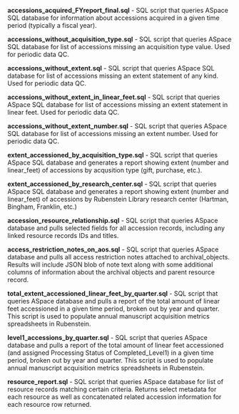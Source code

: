 **accessions_acquired_FYreport_final.sql** - SQL script that queries ASpace SQL database for information about accessions acquired in a given time period (typically a fiscal year).

**accessions_without_acquisition_type.sql** - SQL script that queries ASpace SQL database for list of accessions missing an acquisition type value. Used for periodic data QC.

**accessions_without_extent.sql** - SQL script that queries ASpace SQL database for list of accessions missing an extent statement of any kind. Used for periodic data QC.

**accessions_without_extent_in_linear_feet.sql** - SQL script that queries ASpace SQL database for list of accessions missing an extent statement in linear feet. Used for periodic data QC.

**accessions_without_extent_number.sql** - SQL script that queries ASpace SQL database for list of accessions missing an extent number. Used for periodic data QC.

**extent_accessioned_by_acquisition_type.sql** - SQL script that queries ASpace SQL database and generates a report showing extent (number and linear_feet) of accessions by acqusition type (gift, purchase, etc.).

**extent_accessioned_by_research_center.sql** - SQL script that queries ASpace SQL database and generates a report showing extent (number and linear_feet) of accessions by Rubenstein Library research center (Hartman, Bingham, Franklin, etc.)

**accession_resource_relationship.sql** - SQL script that queries ASpace database and pulls selected fields for all accession records, including any linked resource records IDs and titles.

**access_restriction_notes_on_aos.sql** - SQL script that queries ASpace database and pulls all access restriction notes attached to archival_objects. Results will include JSON blob of note text along with some additional columns of information about the archival objects and parent resource record.

**total_extent_accessioned_linear_feet_by_quarter.sql** - SQL script that queries ASpace database and pulls a report of the total amount of linear feet accessioned in a given time period, broken out by year and quarter. This script is used to populate annual manuscript acquisition metrics spreadsheets in Rubenstein.

**level1_accessions_by_quarter.sql** - SQL script that queries ASpace database and pulls a report of the total amount of linear feet accessioned (and assigned Processing Status of Completed_Level1) in a given time period, broken out by year and quarter. This script is used to populate annual manuscript acquisition metrics spreadsheets in Rubenstein.

**resource_report.sql** - SQL script that queries ASpace database for list of resource records matching certain criteria. Returns select metadata for each resource as well as concatenated related accession information for each resource row returned.

